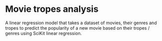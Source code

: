 # Movie tropes analysis
A linear regression model that takes a dataset of movies, their genres and tropes to predict the popularity of a new movie based on their tropes / genres using SciKit linear regression.
